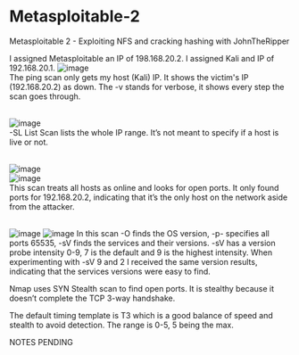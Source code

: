 # Metasploitable-2
Metasploitable 2 - Exploiting NFS and cracking hashing with JohnTheRipper

I assigned Metasploitable an IP of 198.168.20.2. I assigned Kali and IP of 192.168.20.1.
![image](https://github.com/kofiarthurs/Metasploitable-2/assets/43903197/27bdc249-c890-41ec-803e-ad7c8f77fc0b) </br>
The ping scan only gets my host (Kali) IP. It shows the victim's IP (192.168.20.2) as down.
The -v stands for verbose, it shows every step the scan goes through.


<br>![image](https://github.com/kofiarthurs/Metasploitable-2/assets/43903197/1cd9f73b-99b1-43dc-8d72-37a1e082474e) </br>
-SL List Scan lists the whole IP range. It’s not meant to specify if a host is live or not. 


<br>![image](https://github.com/kofiarthurs/Metasploitable-2/assets/43903197/6ddf00c7-f0ef-4ca0-8315-f3f9ae5a770b)</br>
![image](https://github.com/kofiarthurs/Metasploitable-2/assets/43903197/7017d40d-ad5b-4475-8832-ce43c54cef65)</br>
This scan treats all hosts as online and looks for open ports. It only found ports for 192.168.20.2, indicating that it’s the only host on the network aside from the attacker. </br>
</br>


![image](https://github.com/kofiarthurs/Metasploitable-2/assets/43903197/ab2c300a-f109-4324-a0e2-89d7343be99a)
![image](https://github.com/kofiarthurs/Metasploitable-2/assets/43903197/4c3242f8-936c-4a1e-9705-dd5180a83f9e)
In this scan -O finds the OS version, -p- specifies all ports 65535, -sV finds the services and their versions. -sV has a version probe intensity 0-9, 7 is the default and 9 is the highest intensity. When experimenting with -sV 9 and 2 I received the same version results, indicating that the services versions were easy to find.

Nmap uses SYN Stealth scan to find open ports. It is stealthy because it doesn’t complete the TCP 3-way handshake. 

The default timing template is T3 which is a good balance of speed and stealth to avoid detection. The range is 0-5, 5 being the max.

NOTES PENDING
 
